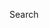 Search
<script async src="https://cse.google.com/cse.js?cx=241b8e3eddc2a4319">
</script>
<div class="gcse-search"></div>
